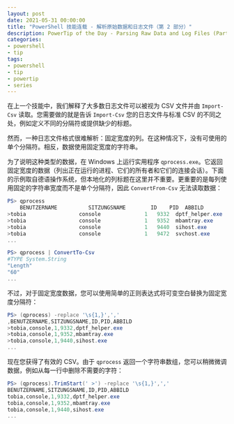 ```yaml
---
layout: post
date: 2021-05-31 00:00:00
title: "PowerShell 技能连载 - 解析原始数据和日志文件（第 2 部分）"
description: PowerTip of the Day - Parsing Raw Data and Log Files (Part 2)
categories:
- powershell
- tip
tags:
- powershell
- tip
- powertip
- series
---
```

在上一个技能中，我们解释了大多数日志文件可以被视为 CSV 文件并由 `Import-Csv` 读取。您需要做的就是告诉 `Import-Csv` 您的日志文件与标准 CSV 的不同之处，例如定义不同的分隔符或提供缺少的标题。

然而，一种日志文件格式很难解析：固定宽度的列。在这种情况下，没有可使用的单个分隔符。相反，数据使用固定宽度的字符串。

为了说明这种类型的数据，在 Windows 上运行实用程序 `qprocess.exe`。它返回固定宽度的数据（列出正在运行的进程、它们的所有者和它们的连接会话）。下面的示例取自德语操作系统，但本地化的列标题在这里并不重要。更重要的是每列使用固定的字符串宽度而不是单个分隔符，因此 `ConvertFrom-Csv` 无法读取数据：

```powershell
PS> qprocess
    BENUTZERNAME          SITZUNGSNAME        ID    PID  ABBILD
>tobia                 console              1   9332  dptf_helper.exe
>tobia                 console              1   9352  mbamtray.exe
>tobia                 console              1   9440  sihost.exe
>tobia                 console              1   9472  svchost.exe
...

PS> qprocess | ConvertTo-Csv
#TYPE System.String
"Length"
"60"
...
```

不过，对于固定宽度数据，您可以使用简单的正则表达式将可变空白替换为固定宽度分隔符：

```powershell
PS> (qprocess) -replace '\s{1,}',','
,BENUTZERNAME,SITZUNGSNAME,ID,PID,ABBILD
>tobia,console,1,9332,dptf_helper.exe
>tobia,console,1,9352,mbamtray.exe
>tobia,console,1,9440,sihost.exe
...
```

现在您获得了有效的 CSV。由于 `qprocess` 返回一个字符串数组，您可以稍微微调数据，例如从每一行中删除不需要的字符：

```powershell
PS> (qprocess).TrimStart(' >') -replace '\s{1,}',','
BENUTZERNAME,SITZUNGSNAME,ID,PID,ABBILD
tobia,console,1,9332,dptf_helper.exe
tobia,console,1,9352,mbamtray.exe
tobia,console,1,9440,sihost.exe
...
```

<!--本文国际来源：[Parsing Raw Data and Log Files (Part 2)](https://community.idera.com/database-tools/powershell/powertips/b/tips/posts/parsing-raw-data-and-log-files-part-2)-->
